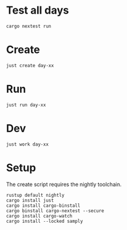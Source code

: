 # Test all days

```
cargo nextest run
```

# Create

```
just create day-xx
```

# Run

```
just run day-xx
```

# Dev

```
just work day-xx
```

# Setup

The create script requires the nightly toolchain.

```
rustup default nightly
cargo install just
cargo install cargo-binstall
cargo binstall cargo-nextest --secure
cargo install cargo-watch
cargo install --locked samply
```
